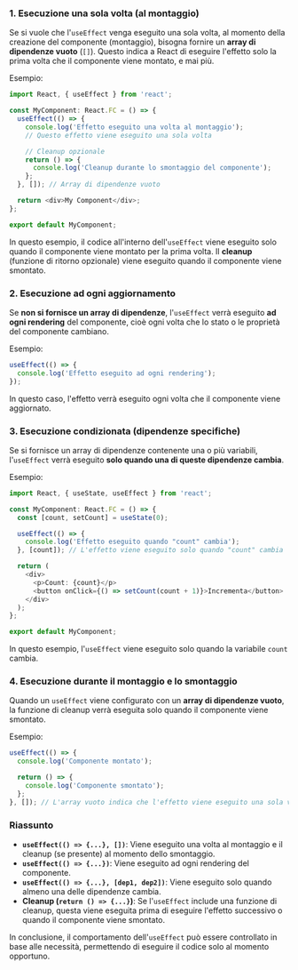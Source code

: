 ### 1. **Esecuzione una sola volta (al montaggio)**

Se si vuole che l'`useEffect` venga eseguito una sola volta, al momento della creazione del componente (montaggio), bisogna fornire un **array di dipendenze vuoto** (`[]`). Questo indica a React di eseguire l'effetto solo la prima volta che il componente viene montato, e mai più.

Esempio:
```typescript
import React, { useEffect } from 'react';

const MyComponent: React.FC = () => {
  useEffect(() => {
    console.log('Effetto eseguito una volta al montaggio');
    // Questo effetto viene eseguito una sola volta

    // Cleanup opzionale
    return () => {
      console.log('Cleanup durante lo smontaggio del componente');
    };
  }, []); // Array di dipendenze vuoto

  return <div>My Component</div>;
};

export default MyComponent;
```

In questo esempio, il codice all'interno dell'`useEffect` viene eseguito solo quando il componente viene montato per la prima volta. Il **cleanup** (funzione di ritorno opzionale) viene eseguito quando il componente viene smontato.

### 2. **Esecuzione ad ogni aggiornamento**

Se **non si fornisce un array di dipendenze**, l'`useEffect` verrà eseguito **ad ogni rendering** del componente, cioè ogni volta che lo stato o le proprietà del componente cambiano.

Esempio:
```typescript
useEffect(() => {
  console.log('Effetto eseguito ad ogni rendering');
});
```

In questo caso, l'effetto verrà eseguito ogni volta che il componente viene aggiornato.

### 3. **Esecuzione condizionata (dipendenze specifiche)**

Se si fornisce un array di dipendenze contenente una o più variabili, l'`useEffect` verrà eseguito **solo quando una di queste dipendenze cambia**.

Esempio:
```typescript
import React, { useState, useEffect } from 'react';

const MyComponent: React.FC = () => {
  const [count, setCount] = useState(0);

  useEffect(() => {
    console.log('Effetto eseguito quando "count" cambia');
  }, [count]); // L'effetto viene eseguito solo quando "count" cambia

  return (
    <div>
      <p>Count: {count}</p>
      <button onClick={() => setCount(count + 1)}>Incrementa</button>
    </div>
  );
};

export default MyComponent;
```

In questo esempio, l'`useEffect` viene eseguito solo quando la variabile `count` cambia.

### 4. **Esecuzione durante il montaggio e lo smontaggio**

Quando un `useEffect` viene configurato con un **array di dipendenze vuoto**, la funzione di cleanup verrà eseguita solo quando il componente viene smontato.

Esempio:
```typescript
useEffect(() => {
  console.log('Componente montato');

  return () => {
    console.log('Componente smontato');
  };
}, []); // L'array vuoto indica che l'effetto viene eseguito una sola volta al montaggio
```

### Riassunto

- **`useEffect(() => {...}, [])`**: Viene eseguito una volta al montaggio e il cleanup (se presente) al momento dello smontaggio.
- **`useEffect(() => {...})`**: Viene eseguito ad ogni rendering del componente.
- **`useEffect(() => {...}, [dep1, dep2])`**: Viene eseguito solo quando almeno una delle dipendenze cambia.
- **Cleanup (`return () => {...}`)**: Se l'`useEffect` include una funzione di cleanup, questa viene eseguita prima di eseguire l'effetto successivo o quando il componente viene smontato.

In conclusione, il comportamento dell'`useEffect` può essere controllato in base alle necessità, permettendo di eseguire il codice solo al momento opportuno.